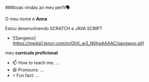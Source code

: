 ###boas vindas ao meu perfil🗣️

O meu nome é **Anna** 

Estou desenvolvendo SCRATCH e JAVA SCRIPT

-  ![Sangwoo] (https://media1.tenor.com/m/GhX_w3_N0hgAAAAC/sangwoo.gif)

meu **curriculo proficional**


- 📫 How to reach me: ...
- 😄 Pronouns: ...
- ⚡ Fun fact: ...
